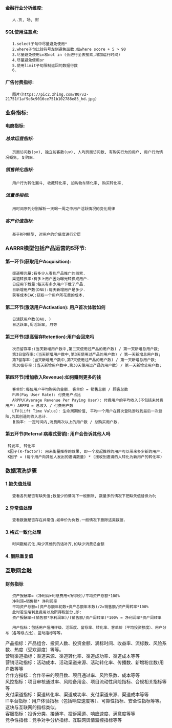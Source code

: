 #### 金融行业分析维度:  
       人.货, 场, 财

#### SQL使用注意点:  
       1.select子句中尽量避免使用*  
       2.where子句比较符号左侧避免函数,如where score + 5 > 90    
       3.尽量避免使用in和not in (会进行全表搜索,增加运行时间)  
       4.尽量避免使用or  
       5.使用limit子句限制返回的数据行数  
       6.
      
#### 广告付费指标:
       图片(https://pic2.zhimg.com/80/v2-21751f1af9e8c9016ce751b102788e85_hd.jpg)


### 业务指标:  
#### 电商指标:
##### 总体运营指标:  
       页面访问数(pv), 独立访客数(uv), 人均页面访问数, 有购买行为的用户, 用户行为情况概览, 复购率.  
##### 销售转化指标:  
       用户行为转化漏斗, 收藏转化率, 加购物车转化率, 购买转化率,  
##### 流量类指标:  
       用时间序列分别解析一天喝一周之中用户活跃情况的变化规律  
##### 客户价值指标:  
       基于RFM模型, 对用户的价值度进行分层
       
       
### AARRR模型包括产品运营的5环节:  
#### 第一环节(获取用户Acquisition):
       渠道曝光量:有多少人看到产品推广的线索.  
       渠道转换率:有多上用户因为曝光转换成用户.  
       日应用下载量:每天有多少用户下载了产品.  
       日新增用户数(DNU):每天新增用户是多少.  
       获客成本CAC:获取一个用户所花费的成本.  
       
#### 第二环节(激活用户Activation): 用户首次体验如何
       日活跃用户数(DAU, )  
       日活跃率,周活跃率, 月等
              
#### 第三环节(提高留存Retention):用户会回来吗  
       次日留存率:(当天新增用户数中,第二天使用过产品的用户数) / 第一天新增总用户数;  
       第3日留存率:(当天新增用户数中,第3天使用过产品的用户数) / 第一天新增总用户数;  
       第7留存率:(当天新增用户数中,第7天使用过产品的用户数) / 第一天新增总用户数;  
       第30留存率:(当天新增用户数中,第30天使用过产品的用户数) / 第一天新增总用户数;  
              
#### 第四环节(增加收入Revenue):如何赚到更多的钱
       客单价:每位用户平均购买的金额. 客单价 = 销售总额 / 顾客总数  
       PUR(Pay User Rate): 付费用户占比   
       ARPPU(Average Revenue Per Paying User): 付费用户的平均收入(不包括未付费用户) ARPPU = 总收入 / 付费用户数  
       LTV(Lift Time Value): 生命周期价值, 平均一个用户在首次登陆游戏到最后一次登陆,为其创造的收入总计.  
       复购率: 一定时间内,消费两次以上的用户数 / 总购买用户数.  
       
#### 第五环节(Referral 病毒式营销): 用户会告诉其他人吗
     转发率, 转化率
     K因子(K-factor): 用来衡量推荐的效果, 即一个发起推荐的用户可以带来多少新的用户.
     K因子 = (每个用户向其他人发出的邀请数量) * (接收到邀请的人转化为新用户的转化率)
     
     
### 数据清洗步骤
#### 1.缺失值处理
       查看各列是否有缺失值;数量少的情况下一般删除, 数量多的情况下把缺失值替换为0;
       
#### 2.异常值处理
       查看数据是否存在异常值.如单价为负数.一般情况下删除这类数据.
       
#### 3.格式一致化处理
       时间戳格式化,缺少其他列的话补齐,如缺少消费总金额
       
#### 4. 删除重复值

### 互联网金融

#### 财务指标  
       资产报酬率= (净利润+利息费用+所得税)/平均资产总额*100%  
       净利润=销售额* 净利润率  
       平均资产总额=(资产总额年初数+资产总额年末数)/2=销售额/资产周转率*100%  
       此时若忽略利息费用以及所得税部分,即:  
       资产报酬率≈(销售额*净利润率)/(销售额/资产周转率)*100% = 净利润率*资产周转率  
       
       用户指标：包括用户信用评级、活跃度、留存率、转化率、客单价（平均投资额度）、用户分布（各等级占比）、互动指标等等。
产品指标：产品组合、投资人数、投资金额、满标时间、收益率、流标数、风险系数、热度（受欢迎度）等等。  
营销渠道指标：渠道来源、渠道转化率、渠道成功率、渠道成本等等  
营销活动指标：活动成本、活动渠道来源、活动转化率、传播数、新增粉丝数/用户数等等  
合作方指标：合作带来的项目数、项目通过率、风险系数、成本等等  
风控指标：项目审核通过率、风险备用金、项目流动性风险指标、合规相关指标等等  
支付渠道指标：渠道转化率、渠道成功率、支付渠道来源、渠道成本等等  
IT平台指标：用户体验指标（包括响应速度等）、可靠性指标、安全性指标等等。这块与互联网的指标类似。  
客服指标：投诉分类、接通率、投诉渠道、响应速度、满意度等等  
竞争性指标：竞争对手分析指标、互联网舆情监控指标等等  
